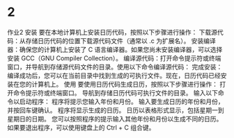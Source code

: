 # 2
作业2
安装
要在本地计算机上安装日历代码，按照以下步骤进行操作：
下载源代码：从存储日历代码的位置下载源代码文件（通常以 .c 为扩展名）。
安装编译器：确保您的计算机上安装了 C 语言编译器。如果您尚未安装编译器，可以选择安装 GCC（GNU Compiler Collection）。
编译源代码：打开命令提示符或终端窗口，并导航到存储源代码文件的目录。使用以下命令编译源代码：
完成安装：编译成功后，您可以在当前目录中找到生成的可执行文件。现在，日历代码已经安装在您的计算机上。
使用
要使用日历代码生成日历，按照以下步骤进行操作：
打开命令提示符或终端窗口。
导航到存储日历代码可执行文件的目录。
输入以下命令以启动程序：
程序将提示您输入年份和月份。
输入要生成日历的年份和月份，并按回车键确认。
程序将显示生成的日历。
日历以表格形式显示，包括星期一到星期日的日期。
您可以按照程序的提示输入其他年份和月份以生成不同的日历。
如果要退出程序，可以使用键盘上的 Ctrl + C 组合键。
